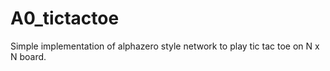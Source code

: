 # A0_tictactoe
Simple implementation of alphazero style network to play tic tac toe on N x N board.
